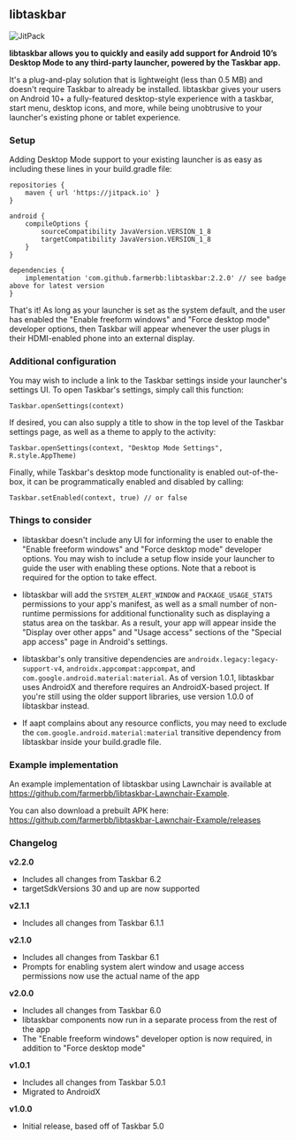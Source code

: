 ## libtaskbar

![JitPack](https://img.shields.io/jitpack/v/github/farmerbb/libtaskbar)

**libtaskbar allows you to quickly and easily add support for Android 10’s Desktop Mode to any third-party launcher, powered by the Taskbar app.**

It's a plug-and-play solution that is lightweight (less than 0.5 MB) and doesn't require Taskbar to already be installed.  libtaskbar gives your users on Android 10+ a fully-featured desktop-style experience with a taskbar, start menu, desktop icons, and more, while being unobtrusive to your launcher's existing phone or tablet experience.

### Setup

Adding Desktop Mode support to your existing launcher is as easy as including these lines in your build.gradle file:

```
repositories {
    maven { url 'https://jitpack.io' }
}

android {
    compileOptions {
        sourceCompatibility JavaVersion.VERSION_1_8
        targetCompatibility JavaVersion.VERSION_1_8
    }
}

dependencies {
    implementation 'com.github.farmerbb:libtaskbar:2.2.0' // see badge above for latest version
}
```

That's it!  As long as your launcher is set as the system default, and the user has enabled the "Enable freeform windows" and "Force desktop mode" developer options, then Taskbar will appear whenever the user plugs in their HDMI-enabled phone into an external display.

### Additional configuration

You may wish to include a link to the Taskbar settings inside your launcher's settings UI.  To open Taskbar's settings, simply call this function:

    Taskbar.openSettings(context)

If desired, you can also supply a title to show in the top level of the Taskbar settings page, as well as a theme to apply to the activity:

    Taskbar.openSettings(context, "Desktop Mode Settings", R.style.AppTheme)

Finally, while Taskbar's desktop mode functionality is enabled out-of-the-box, it can be programmatically enabled and disabled by calling:

    Taskbar.setEnabled(context, true) // or false

### Things to consider

* libtaskbar doesn't include any UI for informing the user to enable the "Enable freeform windows" and "Force desktop mode" developer options.  You may wish to include a setup flow inside your launcher to guide the user with enabling these options.  Note that a reboot is required for the option to take effect.

* libtaskbar will add the `SYSTEM_ALERT_WINDOW` and `PACKAGE_USAGE_STATS` permissions to your app's manifest, as well as a small number of non-runtime permissions for additional functionality such as displaying a status area on the taskbar.  As a result, your app will appear inside the "Display over other apps" and "Usage access" sections of the "Special app access" page in Android's settings.

* libtaskbar's only transitive dependencies are `androidx.legacy:legacy-support-v4`, `androidx.appcompat:appcompat`, and `com.google.android.material:material`.  As of version 1.0.1, libtaskbar uses AndroidX and therefore requires an AndroidX-based project.  If you're still using the older support libraries, use version 1.0.0 of libtaskbar instead.

* If aapt complains about any resource conflicts, you may need to exclude the `com.google.android.material:material` transitive dependency from libtaskbar inside your build.gradle file.

### Example implementation

An example implementation of libtaskbar using Lawnchair is available at https://github.com/farmerbb/libtaskbar-Lawnchair-Example.

You can also download a prebuilt APK here: https://github.com/farmerbb/libtaskbar-Lawnchair-Example/releases

### Changelog

**v2.2.0**
* Includes all changes from Taskbar 6.2
* targetSdkVersions 30 and up are now supported

**v2.1.1**
* Includes all changes from Taskbar 6.1.1

**v2.1.0**
* Includes all changes from Taskbar 6.1
* Prompts for enabling system alert window and usage access permissions now use the actual name of the app

**v2.0.0**
* Includes all changes from Taskbar 6.0
* libtaskbar components now run in a separate process from the rest of the app
* The "Enable freeform windows" developer option is now required, in addition to "Force desktop mode"

**v1.0.1**
* Includes all changes from Taskbar 5.0.1
* Migrated to AndroidX

**v1.0.0**
* Initial release, based off of Taskbar 5.0
